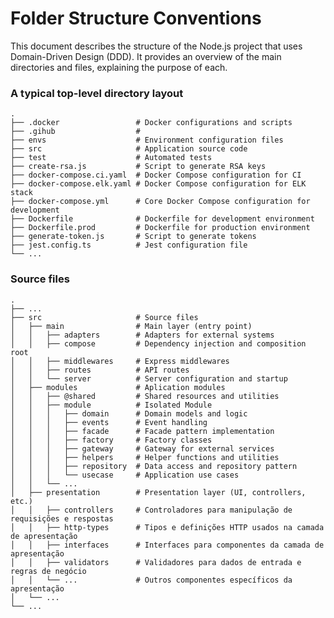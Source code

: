 # Folder Structure Conventions

This document describes the structure of the Node.js project that uses Domain-Driven Design (DDD). It provides an overview of the main directories and files, explaining the purpose of each.


### A typical top-level directory layout
    .
    ├── .docker                 # Docker configurations and scripts
    ├── .gihub                  # 
    ├── envs                    # Environment configuration files
    ├── src                     # Application source code
    ├── test                    # Automated tests
    ├── create-rsa.js           # Script to generate RSA keys
    ├── docker-compose.ci.yaml  # Docker Compose configuration for CI
    ├── docker-compose.elk.yaml # Docker Compose configuration for ELK stack
    ├── docker-compose.yml      # Core Docker Compose configuration for development
    ├── Dockerfile              # Dockerfile for development environment
    ├── Dockerfile.prod         # Dockerfile for production environment
    ├── generate-token.js       # Script to generate tokens
    ├── jest.config.ts          # Jest configuration file
    └── ...


### Source files
    .
    ├── ...
    ├── src                     # Source files
    │   ├── main                # Main layer (entry point)
    │   │   ├── adapters        # Adapters for external systems
    │   │   ├── compose         # Dependency injection and composition root
    │   │   ├── middlewares     # Express middlewares
    │   │   ├── routes          # API routes
    │   │   └── server          # Server configuration and startup  
    │   ├── modules             # Aplication modules
    │   │   ├── @shared         # Shared resources and utilities   
    │   │   ├── module          # Isolated Module
    │   │   │   ├── domain      # Domain models and logic
    │   │   │   ├── events      # Event handling
    │   │   │   ├── facade      # Facade pattern implementation
    │   │   │   ├── factory     # Factory classes
    │   │   │   ├── gateway     # Gateway for external services
    │   │   │   ├── helpers     # Helper functions and utilities
    │   │   │   ├── repository  # Data access and repository pattern
    │   │   │   └── usecase     # Application use cases
    │   │   └── ...   
    │   ├── presentation        # Presentation layer (UI, controllers, etc.)
    │   │   ├── controllers     # Controladores para manipulação de requisições e respostas
    │   │   ├── http-types      # Tipos e definições HTTP usados na camada de apresentação
    │   │   ├── interfaces      # Interfaces para componentes da camada de apresentação
    │   │   ├── validators      # Validadores para dados de entrada e regras de negócio
    │   │   └── ...             # Outros componentes específicos da apresentação
    │   └── ...     
    └── ...   